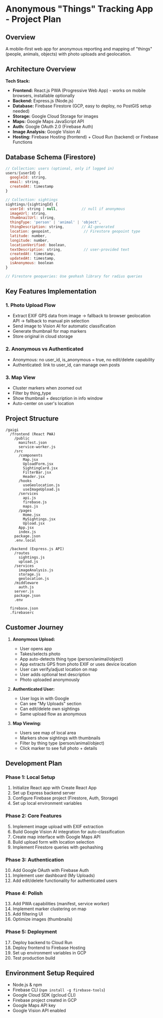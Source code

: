 # Anonymous "Things" Tracking App - Project Plan

## Overview
A mobile-first web app for anonymous reporting and mapping of "things" (people, animals, objects) with photo uploads and geolocation.

## Architecture Overview

**Tech Stack:**
- **Frontend:** React.js PWA (Progressive Web App) - works on mobile browsers, installable optionally
- **Backend:** Express.js (Node.js)
- **Database:** Firebase Firestore (GCP, easy to deploy, no PostGIS setup needed)
- **Storage:** Google Cloud Storage for images
- **Maps:** Google Maps JavaScript API
- **Auth:** Google OAuth 2.0 (Firebase Auth)
- **Image Analysis:** Google Vision AI
- **Hosting:** Firebase Hosting (frontend) + Cloud Run (backend) or Firebase Functions

## Database Schema (Firestore)

```javascript
// Collection: users (optional, only if logged in)
users/{userId} {
  googleId: string,
  email: string,
  createdAt: timestamp
}

// Collection: sightings
sightings/{sightingId} {
  userId: string | null,           // null if anonymous
  imageUrl: string,
  thumbnailUrl: string,
  thingType: 'person' | 'animal' | 'object',
  thingDescription: string,        // AI-generated
  location: geopoint,               // Firestore geopoint type
  latitude: number,
  longitude: number,
  locationVerified: boolean,
  textDescription: string,          // user-provided text
  createdAt: timestamp,
  updatedAt: timestamp,
  isAnonymous: boolean
}

// Firestore geoqueries: Use geohash library for radius queries
```

## Key Features Implementation

### 1. Photo Upload Flow
- Extract EXIF GPS data from image → fallback to browser geolocation API → fallback to manual pin selection
- Send image to Vision AI for automatic classification
- Generate thumbnail for map markers
- Store original in cloud storage

### 2. Anonymous vs Authenticated
- Anonymous: no user_id, is_anonymous = true, no edit/delete capability
- Authenticated: link to user_id, can manage own posts

### 3. Map View
- Cluster markers when zoomed out
- Filter by thing_type
- Show thumbnail + description in info window
- Auto-center on user's location

## Project Structure

```
/gaigi
  /frontend (React PWA)
    /public
      manifest.json
      service-worker.js
    /src
      /components
        Map.jsx
        UploadForm.jsx
        SightingCard.jsx
        FilterBar.jsx
        Header.jsx
      /hooks
        useGeolocation.js
        useImageUpload.js
      /services
        api.js
        firebase.js
        maps.js
      /pages
        Home.jsx
        MySightings.jsx
        Upload.jsx
      App.jsx
      index.js
    package.json
    .env.local

  /backend (Express.js API)
    /routes
      sightings.js
      upload.js
    /services
      imageAnalysis.js
      storage.js
      geolocation.js
    /middleware
      auth.js
    server.js
    package.json
    .env

  firebase.json
  .firebaserc
```

## Customer Journey

1. **Anonymous Upload:**
   - User opens app
   - Takes/selects photo
   - App auto-detects thing type (person/animal/object)
   - App extracts GPS from photo EXIF or uses device location
   - User can verify/adjust location on map
   - User adds optional text description
   - Photo uploaded anonymously

2. **Authenticated User:**
   - User logs in with Google
   - Can see "My Uploads" section
   - Can edit/delete own sightings
   - Same upload flow as anonymous

3. **Map Viewing:**
   - Users see map of local area
   - Markers show sightings with thumbnails
   - Filter by thing type (person/animal/object)
   - Click marker to see full photo + details

## Development Plan

### Phase 1: Local Setup
1. Initialize React app with Create React App
2. Set up Express backend server
3. Configure Firebase project (Firestore, Auth, Storage)
4. Set up local environment variables

### Phase 2: Core Features
5. Implement image upload with EXIF extraction
6. Build Google Vision AI integration for auto-classification
7. Create map interface with Google Maps API
8. Build upload form with location selection
9. Implement Firestore queries with geohashing

### Phase 3: Authentication
10. Add Google OAuth with Firebase Auth
11. Implement user dashboard (My Uploads)
12. Add edit/delete functionality for authenticated users

### Phase 4: Polish
13. Add PWA capabilities (manifest, service worker)
14. Implement marker clustering on map
15. Add filtering UI
16. Optimize images (thumbnails)

### Phase 5: Deployment
17. Deploy backend to Cloud Run
18. Deploy frontend to Firebase Hosting
19. Set up environment variables in GCP
20. Test production build

## Environment Setup Required

- Node.js & npm
- Firebase CLI (`npm install -g firebase-tools`)
- Google Cloud SDK (gcloud CLI)
- Firebase project created in GCP
- Google Maps API key
- Google Vision API enabled

